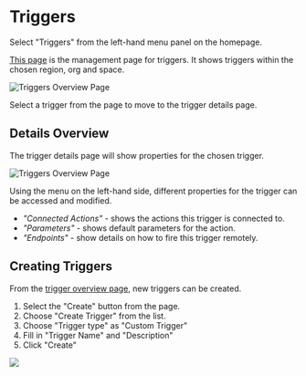 # Triggers

Select "Triggers" from the left-hand menu panel on the homepage.

[This page](https://console.bluemix.net/openwhisk/triggers) is the management page for triggers. It shows triggers within the chosen region, org and space.

![Triggers Overview Page](https://github.com/mrutkows/fn-workshops/tree/f9a9f057e96f8493ab777e3d193376a2301461c5/.gitbook/assets/triggers-overview.png)

Select a trigger from the page to move to the trigger details page.

## Details Overview

The trigger details page will show properties for the chosen trigger.

![Triggers Overview Page](https://github.com/mrutkows/fn-workshops/tree/f9a9f057e96f8493ab777e3d193376a2301461c5/.gitbook/assets/trigger-details.png)

Using the menu on the left-hand side, different properties for the trigger can be accessed and modified.

* _"Connected Actions"_ - shows the actions this trigger is connected to.
* _"Parameters"_ - shows default parameters for the action.
* _"Endpoints"_ - show details on how to fire this trigger remotely.

## Creating Triggers

From the [trigger overview page](https://console.bluemix.net/openwhisk/triggers), new triggers can be created.

1. Select the "Create" button from the page.
2. Choose "Create Trigger" from the list.
3. Choose "Trigger type" as "Custom Trigger"
4. Fill in "Trigger Name" and "Description"
5. Click "Create"

![](https://github.com/mrutkows/fn-workshops/tree/f9a9f057e96f8493ab777e3d193376a2301461c5/.gitbook/assets/create-trigger.gif)

